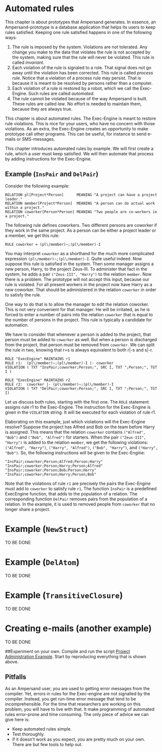 # Automated rules
This chapter is about prototypes that Ampersand generates. In essence, an Ampersand-prototype is a database application that helps its users to keep rules satisfied. Keeping one rule satisfied happens in one of the following ways:
1. The rule is imposed by the system. Violations are not tolerated. Any change you make to the data that violates the rule is not accepted by the system, making sure that the rule will never be violated. This rule is called *invariant*.
2. Each violation of the rule is signaled to a role. That signal does not go away until the violation has been corrected. This rule is called *process rule*. Notice that a violation of a process rule may persist. That is because it is meant to be resolved by persons rather than a computer.
3. Each violation of a rule is restored by a robot, which we call the Exec-Engine. Such rules are called *automated*.
4. The rule cannot be violated because of the way Ampersand is built. These rules are called *law*. No effort is needed to maintain them, because they are always true.

This chapter is about automated rules. The Exec-Engine is meant to restore rule violations. This is nice for your users, who have no concern with those violations. As an extra, the Exec-Engine creates an opportunity to make prototype call other programs. This can be useful, for instance to send e-mails or SMS-messages.

This chapter introduces automated rules by example. We will first create a rule, which a user must keep satisfied. We will then automate that process by adding instructions for the Exec-Engine.

## Example (`InsPair` and `DelPair`)
Consider the following example:

    RELATION pl[Project*Person]      MEANING "A project can have a project leader."
    RELATION member[Project*Person]  MEANING "A person can do actual work within a project."
    RELATION coworker[Person*Person] MEANING "Two people are co-workers in a project."
    
The following rule defines coworkers. Two different persons are coworker if they work in the same project. As a person can be either a project leader or a member, we get this rule:

    RULE coworker = (pl\/member)~;(pl\/member)-I

You may interpret `coworker` as a shorthand for the much more complicated expression `(pl\/member)~;(pl\/member)-I`. Quite useful indeed. Now suppose this rule is satisfied in the system. Then some manager assigns a new person, Harry, to the project Zeus-III. To administer that fact in the system, he adds a pair `("Zeus-III", "Harry")` to the relation `member`. Now there is a problem. The prototype will not accept this input, because our rule is violated. For all present workers in the project now have Harry as a new coworker. That should be administered in the relation `coworker` in order to satisfy the rule.

One way to do that is to allow the manager to edit the relation coworker. This is not very convenient for that manager. He will be irritated, as he is forced to enter a number of pairs into the relation `coworker` that is equal to the number of persons in the project. This rule is typically a candidate for automation.

We have to consider that whenever a person is added to the project, that person must be added to `coworker` as well. But when a person is discharged from the project, that person must be removed from `coworker`. We can split the rule in two, knowing that r=s is always equivalent to both r|-s and s|-r.

    ROLE "ExecEngine" MAINTAINS r1
    RULE r1:  (pl\/member)~;(pl\/member)-I |- coworker
    VIOLATION ( TXT "InsPair;coworker;Person;", SRC I, TXT ";Person;", TGT I )
    
    ROLE "ExecEngine" MAINTAINS r2
    RULE r2:  coworker |- (pl\/member)~;(pl\/member)-I
    VIOLATION ( TXT "DelPair;coworker;Person;", SRC I, TXT ";Person;", TGT I)

Let us discuss both rules, starting with the first one. The `ROLE` statement assigns rule r1 to the Exec-Engine. The instruction for the Exec-Engine is given in the `VIOLATION` string. It will be executed for each violation of rule r1.

Elaborating on this example, just which violations will the Exec-Engine resolve? Suppose the project has Alfred and Bob on the team before Harry is assigned. This means that the relation `coworker` contains `("Alfred", "Bob")` and `("Bob", "Alfred")` for starters. When the pair `("Zeus-III", "Harry")` is added to the relation `member`, we get the following violations: `("Alfred", "Harry")`, `("Harry", "Alfred")`, `("Bob", "Harry")`, and `("Harry", "Bob")`. So, the following instructions will be given to the Exec-Engine:

    "InsPair;coworker;Person;Alfred;Person;Harry"
    "InsPair;coworker;Person;Harry;Person;Alfred"
    "InsPair;coworker;Person;Bob;Person;Harry"
    "InsPair;coworker;Person;Harry;Person;Bob"

Note that the violations of rule `r1` are precisely the pairs the Exec-Engine must add to `coworker` to satisfy rule `r1`.
The function `InsPair` is a predefined ExecEngine function, that adds to the population of a relation. The corresponding function `DelPair` removes pairs from the population of a relation. In the example, it is used to removed people from `coworker` that no longer share a project.

# Example (`NewStruct`)
TO BE DONE
# Example (`DelAtom`)
TO BE DONE
# Example (`TransitiveClosure`)
TO BE DONE
# Creating e-mails (another example)
TO BE DONE

##Experiment on your own.
Compile and run the script [Project Administration Example](https://github.com/AmpersandTarski/ampersand-models/tree/master/Examples/ProjectAdministration "from AmpersandTarski/ampersand-models"). Start by reproducing everything that is shown above.

## Pitfalls
As an Ampersand user, you are used to getting error messages from the compiler. Yet, errors in rules for the Exec-engine are not signalled by the compiler. Instead, you get run-time error message that tend to be incomprehensible. For the time that researchers are working on this problem, you will have to live with that. It make programming of automated rules error-prone and time consuming. The only piece of advice we can give here is:
- Keep automated rules simple.
- Test thoroughly.
- If it doesn't work as you expect, you are pretty much on your own. There are but few tools to help out.

